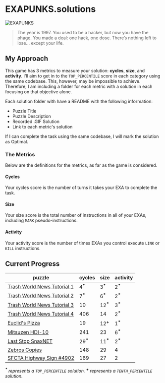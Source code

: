 # EXAPUNKS.solutions

![EXAPUNKS][logo]

[logo]: https://i.imgur.com/EZmGB2p.png "EXAPUNKS"

> The year is 1997. You used to be a hacker, but now you have the phage. You made a deal: one hack, one dose. There’s nothing left to lose… except your life.

## My Approach

This game has 3 metrics to measure your solution: **cycles**, **size**, and **activity**. I'll aim to get in to the `TOP_PERCENTILE` score in each category using the same codebase. This, however, may be impossible to achieve. Therefore, I am including a folder for each metric with a solution in each focusing on that objective alone.

Each solution folder with have a README with the following information:

-   Puzzle Title
-   Puzzle Description
-   Recorded .GIF Solution
-   Link to each metric's solution

If I can complete the task using the same codebase, I will mark the solution as Optimal.

### The Metrics

Below are the definitions for the metrics, as far as the game is considered.

#### Cycles

Your cycles score is the number of turns it takes your EXA to complete the task.

#### Size

Your size score is the total number of instructions in all of your EXAs, including `MARK` pseudo-instructions.

#### Activity

Your activity score is the number of times EXAs you control execute `LINK` or `KILL` instructions.

## Current Progress

| puzzle                                                             | cycles              | size                | activity           |
| ------------------------------------------------------------------ | ------------------- | ------------------- | ------------------ |
| [Trash World News Tutorial 1](01%20Trash%20World%20News/)          | 4<sup>**\***</sup>  | 3<sup>**\***</sup>  | 2<sup>**\***</sup> |
| [Trash World News Tutorial 2](02%20Trash%20World%20News/)          | 7<sup>**\***</sup>  | 6<sup>**\***</sup>  | 2<sup>**\***</sup> |
| [Trash World News Tutorial 3](03%20Trash%20World%20News/)          | 10                  | 12<sup>**\***</sup> | 3<sup>**\***</sup> |
| [Trash World News Tutorial 4](04%20Trash%20World%20News/)          | 406                 | 14                  | 2<sup>**\***</sup> |
| [Euclid's Pizza](05%20Euclid's%20Pizza/)                           | 19                  | 12<sup>**\+**</sup> | 1<sup>**\***</sup> |
| [Mitsuzen HDI-10](06%20Mitsuzen%20HDI-10/)                         | 241                 | 23                  | 6<sup>**\***</sup> |
| [Last Stop SnaxNET](07%20Last%20Stop%20SnaxNET/)                   | 29<sup>**\***</sup> | 11<sup>**\***</sup> | 2<sup>**\***</sup> |
| [Zebros Copies](08%20Zebros%20Copies/)                             | 148                 | 29                  | 4                  |
| [SFCTA Highway Sign #4902](09%20SFCTA%20Highway%20Sign%20%234902/) | 169                 | 27                  | 2                  |

_<sup>**\***</sup> represents a `TOP_PERCENTILE` solution._
_<sup>**\+**</sup> represents a `TENTH_PERCENTILE` solution._
